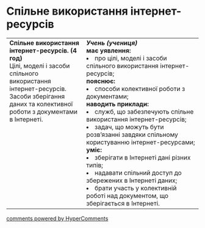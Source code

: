 <div id="hypercomments_widget" class="js-hypercomments-widget invisible"></div>

# Спільне використання інтернет-ресурсів

<table>
  <tr>
    <td width="40%" style="vertical-align:top !important;">
<b>Спільне використання інтернет-ресурсів. (4 год)</b><br>
Цілі, моделі і засоби спільного використання інтернет-ресурсів. <br>
Засоби зберігання даних та колективної роботи з документами в Інтернеті.
</td>
    <td width="60%" style="vertical-align:top !important;">
<i><b>Учень (учениця)</b></i><br>
<b>має уявлення:</b>
<li>про цілі, моделі і засоби спільного використання інтернет-ресурсів;</li>
<b>пояснює:</b>
<li>способи колективної роботи з документами;</li>
<b>наводить приклади:</b>
<li>служб, що забезпечують спільне використання інтернет-ресурсів;</li>
<li>задач, що можуть бути розв’язанні  завдяки спільному користуванню інтернет-ресурсами;</li>
<b>уміє:</b>
<li>зберігати в Інтернеті дані різних типів;</li>
<li>надавати спільний доступ до збережених в Інтернеті даних;</li>
<li>брати участь у колективній роботі над документом, що зберігається в Інтернеті.</li>
  </td>
</table>

<div class="js-hypercomments-container">
<a href="http://hypercomments.com" class="hc-link" title="comments widget">comments powered by HyperComments</a>
</div>